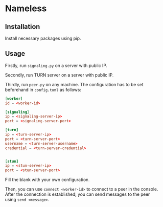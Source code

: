 # Nameless

## Installation

Install necessary packages using pip.

## Usage

Firstly, run `signaling.py` on a server with public IP.

Secondly, run TURN server on a server with public IP.

Thirdly, run `peer.py` on any machine. The configuration has to be set beforehand in `config.toml` as follows:

```toml
[worker]
id = <worker-id>

[signaling]
ip = <signaling-server-ip>
port = <signaling-server-port>

[turn]
ip = <turn-server-ip>
port = <turn-server-port>
username = <turn-server-username>
credential = <turn-server-credential>


[stun]
ip = <stun-server-ip>
port = <stun-server-port>
```

Fill the blank with your own configuration.

Then, you can use `connect <worker-id>` to connect to a peer in the console. After the connection is established, you can send messages to the peer using `send <message>`.
